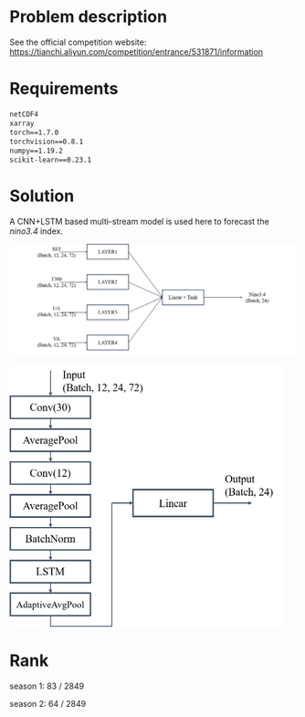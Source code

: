 # Problem description

See the official competition website: https://tianchi.aliyun.com/competition/entrance/531871/information

# Requirements

```
netCDF4
xarray
torch==1.7.0
torchvision==0.8.1
numpy==1.19.2
scikit-learn==0.23.1
```

# Solution

A CNN+LSTM based multi-stream model is used here to forecast the *nino3.4* index.

![model](./img/model.png)

<img src="./img/layer.png" style="zoom: 50%;" />

# Rank

season 1: 83 / 2849

season 2: 64 / 2849

